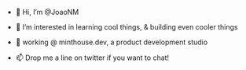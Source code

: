 - 👋 Hi, I’m @JoaoNM

- 👀 I’m interested in learning cool things, & building even cooler things

- 🍵 working @ minthouse.dev, a product development studio

- 📫 Drop me a line on twitter if you want to chat!

<!---
JoaoNM/JoaoNM is a ✨ special ✨ repository because its `README.md` (this file) appears on your GitHub profile.
You can click the Preview link to take a look at your changes.
--->
